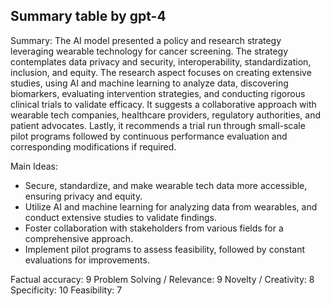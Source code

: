 ## Summary table by gpt-4
Summary: 
The AI model presented a policy and research strategy leveraging wearable technology for cancer screening. The strategy contemplates data privacy and security, interoperability, standardization, inclusion, and equity. The research aspect focuses on creating extensive studies, using AI and machine learning to analyze data, discovering biomarkers, evaluating intervention strategies, and conducting rigorous clinical trials to validate efficacy. It suggests a collaborative approach with wearable tech companies, healthcare providers, regulatory authorities, and patient advocates. Lastly, it recommends a trial run through small-scale pilot programs followed by continuous performance evaluation and corresponding modifications if required.

Main Ideas: 
- Secure, standardize, and make wearable tech data more accessible, ensuring privacy and equity.
- Utilize AI and machine learning for analyzing data from wearables, and conduct extensive studies to validate findings.
- Foster collaboration with stakeholders from various fields for a comprehensive approach.
- Implement pilot programs to assess feasibility, followed by constant evaluations for improvements.

Factual accuracy: 9
Problem Solving / Relevance: 9
Novelty / Creativity: 8
Specificity: 10
Feasibility: 7
